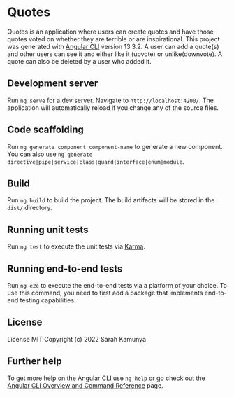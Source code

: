 # Quotes

Quotes is an application where users can create quotes and have those quotes voted on whether they are terrible or are inspirational.
This project was generated with [Angular CLI](https://github.com/angular/angular-cli) version 13.3.2.
A user can add a quote(s) and other users can see it and either like it (upvote) or unlike(downvote). A quote can also be deleted by a user who added it.

## Development server

Run `ng serve` for a dev server. Navigate to `http://localhost:4200/`. The application will automatically reload if you change any of the source files.

## Code scaffolding

Run `ng generate component component-name` to generate a new component. You can also use `ng generate directive|pipe|service|class|guard|interface|enum|module`.

## Build

Run `ng build` to build the project. The build artifacts will be stored in the `dist/` directory.

## Running unit tests

Run `ng test` to execute the unit tests via [Karma](https://karma-runner.github.io).

## Running end-to-end tests

Run `ng e2e` to execute the end-to-end tests via a platform of your choice. To use this command, you need to first add a package that implements end-to-end testing capabilities.

## License
License MIT Copyright (c) 2022 Sarah Kamunya

## Further help

To get more help on the Angular CLI use `ng help` or go check out the [Angular CLI Overview and Command Reference](https://angular.io/cli) page.
